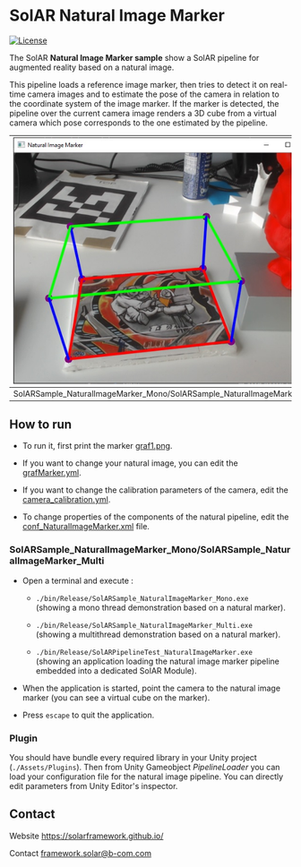 # SolAR Natural Image Marker

[![License](https://img.shields.io/github/license/SolARFramework/NaturalImageMarker?style=flat-square&label=License)](https://www.apache.org/licenses/LICENSE-2.0)

The SolAR **Natural Image Marker sample** show a SolAR pipeline for augmented reality based on a natural image.
 
This pipeline loads a reference image marker, then tries to detect it on real-time camera images and to estimate the pose of the camera in relation to the coordinate system of the image marker. If the marker is detected, the pipeline over the current camera image renders a 3D cube from a virtual camera which pose corresponds to the one estimated by the pipeline.


| ![](./SolARSample_NaturalImageMarker_Mono/standalone.jpg) | ![](./SolARPipeline_NaturalImageMarker/plugin.jpg) |
|:-:|:-:|
| SolARSample_NaturalImageMarker_Mono/SolARSample_NaturalImageMarker_Multi | SolARPipeline_NaturalImageMarker | 


## How to run

* To run it, first print the marker [graf1.png](./SolARSample_NaturalImageMarker_Mono/graf1.png).

* If you want to change your natural image, you can edit the [grafMarker.yml](./SolARSample_NaturalImageMarker_Mono/grafMarker.yml).

* If you want to change the calibration parameters of the camera, edit the [camera_calibration.yml](./SolARSample_NaturalImageMarker_Mono/camera_calibration.yml).

* To change properties of the components of the natural pipeline, edit the [conf_NaturalImageMarker.xml](./SolARSample_NaturalImageMarker_Mono/conf_NaturalImageMarker.xml) file.

### SolARSample_NaturalImageMarker_Mono/SolARSample_NaturalImageMarker_Multi

* Open a terminal and execute :
    * `./bin/Release/SolARSample_NaturalImageMarker_Mono.exe`  
    (showing a mono thread demonstration based on a natural marker).

    * `./bin/Release/SolARSample_NaturalImageMarker_Multi.exe`  
    (showing a multithread demonstration based on a natural marker).

    * `./bin/Release/SolARPipelineTest_NaturalImageMarker.exe`  
    (showing an application loading the natural image marker pipeline embedded into a dedicated SolAR Module).

*  When the application is started, point the camera to the natural image marker (you can see a virtual cube on the marker). 
* Press `escape` to quit the application.

### Plugin

You should have bundle every required library in your Unity project (`./Assets/Plugins`). Then from Unity Gameobject *PipelineLoader* you can load your configuration file for the natural image pipeline. You can directly edit parameters from Unity Editor's inspector.

## Contact 
Website https://solarframework.github.io/

Contact framework.solar@b-com.com




